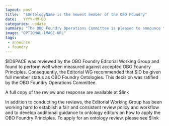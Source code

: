 ```yaml
---
layout: post
title:  "$OntologyName is the newest member of the OBO Foundry"
date:   YYYY-MM-DD
categories: update
summary: "The OBO Foundry Operations Committee is pleased to announce the inclusion of the $OntologyName ($IDSPACE) as a full member of the the OBO Foundry."
image: "OPTIONAL-IMAGE-URL"
tags:
 - announce
 - foundry
---
```


$IDSPACE was reviewed by the OBO Foundry Editorial Working Group and found to perform well when measured against accepted OBO Foundry Principles. Consequently, the Editorial WG recommended that $ID be given full member status as OBO Foundry Ontologies. This decision was ratified by the OBO Foundry Operations Committee.

A full copy of the review and response are available at $link

In addition to conducting the reviews, the Editorial Working Group has been working hard to establish a fair and consistent review policy and workflow and to develop additional guidance to ontology editors on how to apply the OBO Foundry Principles. To apply for an ontology review, please see $link
